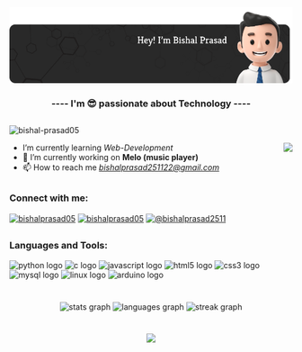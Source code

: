 <img src="header_image.png"></img>
<h3 align="center">---- I'm 😎 passionate about Technology ----</h3>

##

<span align="left"> <img src="https://komarev.com/ghpvc/?username=bishal-prasad05&label=Profile%20views&color=0e75b6&style=flat" alt="bishal-prasad05" /> </span>

  
  <img height="200" align="right" src="https://user-images.githubusercontent.com/120594033/231160190-456bfe69-4d4a-4541-b9f6-098d10603494.gif"/>
<!--   ![side](https://user-images.githubusercontent.com/120594033/231160190-456bfe69-4d4a-4541-b9f6-098d10603494.gif) -->

<div width="200" align="left">
  
- I’m currently learning *Web-Development*
  <br>
- 🔭 I’m currently working on **Melo (music player)**
  <br>
- 📫 How to reach me *bishalprasad251122@gmail.com*
  <br>
  </div>

##

<h3 align="left">Connect with me:</h3>
<p align="left">
<a href="https://linkedin.com/in/bishalprasad05" target="blank"><img align="center" src="https://raw.githubusercontent.com/rahuldkjain/github-profile-readme-generator/master/src/images/icons/Social/linked-in-alt.svg" alt="bishalprasad05" height="30" width="40" /></a>
<a href="https://instagram.com/bishalprasad05" target="blank"><img align="center" src="https://raw.githubusercontent.com/rahuldkjain/github-profile-readme-generator/master/src/images/icons/Social/instagram.svg" alt="bishalprasad05" height="30" width="40" /></a>
<a href="https://www.hackerrank.com/bishalprasad2511" target="blank"><img align="center" src="https://raw.githubusercontent.com/rahuldkjain/github-profile-readme-generator/master/src/images/icons/Social/hackerrank.svg" alt="@bishalprasad2511" height="30" width="40" /></a>

##  
  
<h3 align="left">Languages and Tools:</h3>
<div align="left" border="2px solid white">
  <img src="https://cdn.jsdelivr.net/gh/devicons/devicon/icons/python/python-original.svg" height="30" width="42" alt="python logo"  />
  <img src="https://cdn.jsdelivr.net/gh/devicons/devicon/icons/c/c-original.svg" height="30" width="42" alt="c logo"  />
  <img src="https://cdn.jsdelivr.net/gh/devicons/devicon/icons/javascript/javascript-original.svg" height="30" width="42" alt="javascript logo"  />
  <img src="https://cdn.jsdelivr.net/gh/devicons/devicon/icons/html5/html5-original.svg" height="30" width="42" alt="html5 logo"  />
  <img src="https://cdn.jsdelivr.net/gh/devicons/devicon/icons/css3/css3-original.svg" height="30" width="42" alt="css3 logo"  />
  <img src="https://cdn.jsdelivr.net/gh/devicons/devicon/icons/mysql/mysql-original.svg" height="30" width="42" alt="mysql logo"  />
  <img src="https://cdn.jsdelivr.net/gh/devicons/devicon/icons/linux/linux-original.svg" height="30" width="42" alt="linux logo"  />
  <img src="https://cdn.jsdelivr.net/gh/devicons/devicon/icons/arduino/arduino-original.svg" height="30" width="42" alt="arduino logo"  />
</div>

<br>

###

<div align="center">
  <img src="https://github-readme-stats.vercel.app/api?username=bishal-prasad05&hide_title=false&hide_rank=false&show_icons=true&include_all_commits=true&count_private=true&disable_animations=false&theme=dracula&locale=en&hide_border=false" height="150" alt="stats graph"  />
  <img src="https://github-readme-stats.vercel.app/api/top-langs?username=bishal-prasad05&locale=en&hide_title=false&layout=compact&card_width=320&langs_count=5&theme=dracula&hide_border=false" height="150" alt="languages graph"  />
  <img src="https://streak-stats.demolab.com?user=bishal&locale=en&mode=daily&theme=dracula&hide_border=false&border_radius=5" height="150" alt="streak graph"  />
</div>

###
<br>

<div align="center">
<img src="https://github.com/Bishal-prasad05/Bishal-prasad05/blob/output/github-contribution-grid-snake.svg">
</div>

###
